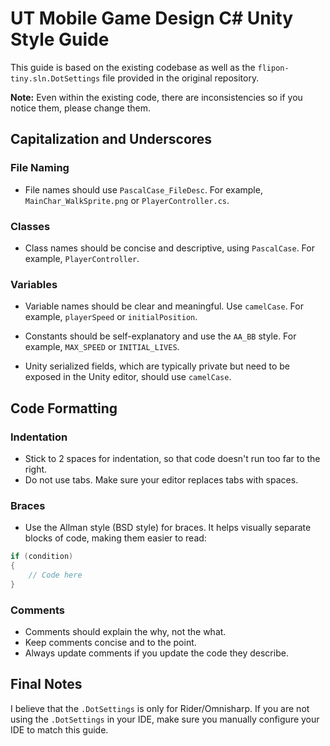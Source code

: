 # UT Mobile Game Design C# Unity Style Guide

This guide  is based on the existing codebase as well as the `flipon-tiny.sln.DotSettings` file provided in the original repository. 

**Note:** Even within the existing code, there are inconsistencies so if you notice them, please change them.

## Capitalization and Underscores

### File Naming

- File names should use `PascalCase_FileDesc`. For example, `MainChar_WalkSprite.png` or `PlayerController.cs`.

### Classes

- Class names should be concise and descriptive, using `PascalCase`. For example, `PlayerController`.

### Variables

- Variable names should be clear and meaningful. Use `camelCase`. For example, `playerSpeed` or `initialPosition`.
  
- Constants should be self-explanatory and use the `AA_BB` style. For example, `MAX_SPEED` or `INITIAL_LIVES`.
  
- Unity serialized fields, which are typically private but need to be exposed in the Unity editor, should use `camelCase`.

## Code Formatting

### Indentation

- Stick to 2 spaces for indentation, so that code doesn't run too far to the right.
- Do not use tabs. Make sure your editor replaces tabs with spaces.

### Braces

- Use the Allman style (BSD style) for braces. It helps visually separate blocks of code, making them easier to read:

```csharp
if (condition)
{
    // Code here
}
```


### Comments

- Comments should explain the why, not the what.
- Keep comments concise and to the point.
- Always update comments if you update the code they describe.

## Final Notes

I believe that the `.DotSettings` is only for Rider/Omnisharp. If you are not using the `.DotSettings` in your IDE, make sure you manually configure your IDE to match this guide. 
